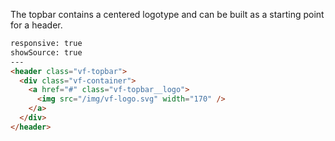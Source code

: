 The topbar contains a centered logotype and can be built as a starting point for a header.

```html
responsive: true
showSource: true
---
<header class="vf-topbar">
  <div class="vf-container">
    <a href="#" class="vf-topbar__logo">
      <img src="/img/vf-logo.svg" width="170" />
    </a>
  </div>
</header>
```